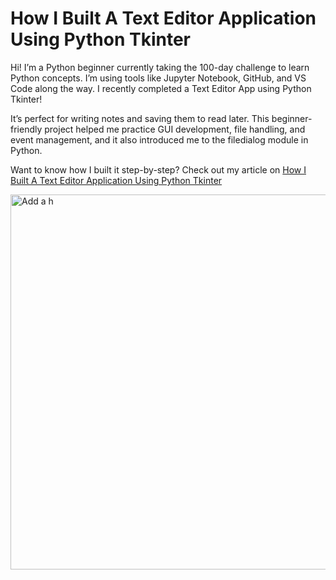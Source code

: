 # How I Built A Text Editor Application Using Python Tkinter

Hi! I’m a Python beginner currently taking the 100-day challenge to learn Python concepts.
I’m using tools like Jupyter Notebook, GitHub, and VS Code along the way.
I recently completed a Text Editor App using Python Tkinter!

It’s perfect for writing notes and saving them to read later.
This beginner-friendly project helped me practice GUI development, file handling, and event management, and it also introduced me to the filedialog module in Python.

Want to know how I built it step-by-step? Check out my article on [How I Built A Text Editor Application Using Python Tkinter](https://medium.com/@monalisha1/how-i-built-a-text-editor-application-using-python-tkinter-0067b1af83fc) 

<img width="1280" height="600" alt="Add a h" src="https://github.com/user-attachments/assets/c1270b5e-5adf-443d-b1fc-fde69e4ad861" />
